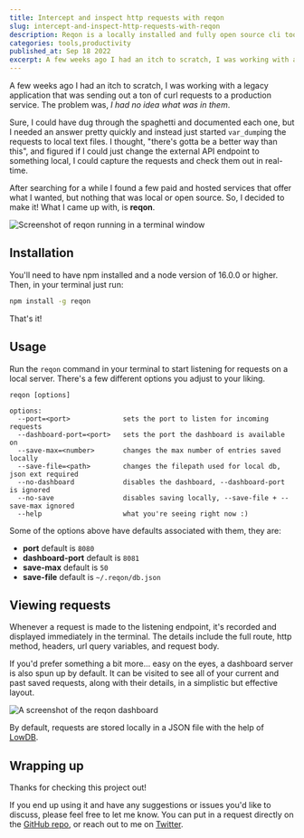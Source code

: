 ```yaml
---
title: Intercept and inspect http requests with reqon
slug: intercept-and-inspect-http-requests-with-reqon
description: Reqon is a locally installed and fully open source cli tool to capture and inspect http requests in real-time.
categories: tools,productivity
published_at: Sep 18 2022
excerpt: A few weeks ago I had an itch to scratch, I was working with a legacy application that was sending out a ton of curl requests to a production service. The problem was, I had no idea what was in them. I could have dug through the spaghetti and documented each one, but I needed an answer pretty quickly.
---
```


A few weeks ago I had an itch to scratch, I was working with a legacy application that was sending out a ton of curl requests to a production service. The problem was, _I had no idea what was in them_.

Sure, I could have dug through the spaghetti and documented each one, but I needed an answer pretty quickly and instead just started `var_dump`ing the requests to local text files. I thought, "there's gotta be a better way than this", and figured if I could just change the external API endpoint to something local, I could capture the requests and check them out in real-time.

After searching for a while I found a few paid and hosted services that offer what I wanted, but nothing that was local or open source. So, I decided to make it! What I came up with, is **reqon**.

![Screenshot of reqon running in a terminal window](https://raw.githubusercontent.com/aschmelyun/reqon/main/art/og_image.png)

## Installation

You'll need to have npm installed and a node version of 16.0.0 or higher. Then, in your terminal just run:

```bash
npm install -g reqon
```

That's it!

## Usage

Run the `reqon` command in your terminal to start listening for requests on a local server. There's a few different options you adjust to your liking.

```
reqon [options]

options:
  --port=<port>             sets the port to listen for incoming requests
  --dashboard-port=<port>   sets the port the dashboard is available on
  --save-max=<number>       changes the max number of entries saved locally
  --save-file=<path>        changes the filepath used for local db, json ext required
  --no-dashboard            disables the dashboard, --dashboard-port is ignored
  --no-save                 disables saving locally, --save-file + --save-max ignored
  --help                    what you're seeing right now :)
```

Some of the options above have defaults associated with them, they are:

- **port** default is `8080`
- **dashboard-port** default is `8081`
- **save-max** default is `50`
- **save-file** default is `~/.reqon/db.json`

## Viewing requests

Whenever a request is made to the listening endpoint, it's recorded and displayed immediately in the terminal. The details include the full route, http method, headers, url query variables, and request body.

If you'd prefer something a bit more... easy on the eyes, a dashboard server is also spun up by default. It can be visited to see all of your current and past saved requests, along with their details, in a simplistic but effective layout.

![A screenshot of the reqon dashboard](https://dev-to-uploads.s3.amazonaws.com/uploads/articles/iukiwlpekei8dcsiygui.png)

By default, requests are stored locally in a JSON file with the help of [LowDB](https://github.com/typicode/lowdb).

## Wrapping up

Thanks for checking this project out!

If you end up using it and have any suggestions or issues you'd like to discuss, please feel free to let me know. You can put in a request directly on the [GitHub repo](https://github.com/aschmelyun/reqon), or reach out to me on [Twitter](https://twitter.com/aschmelyun).